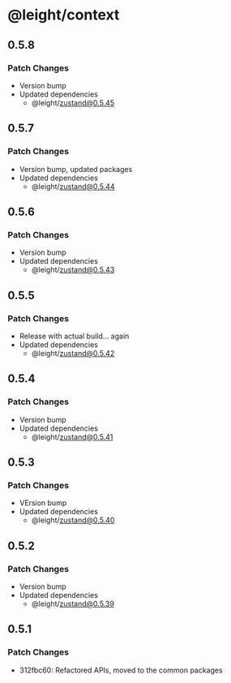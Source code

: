 # @leight/context

## 0.5.8

### Patch Changes

- Version bump
- Updated dependencies
    - @leight/zustand@0.5.45

## 0.5.7

### Patch Changes

- Version bump, updated packages
- Updated dependencies
    - @leight/zustand@0.5.44

## 0.5.6

### Patch Changes

- Version bump
- Updated dependencies
    - @leight/zustand@0.5.43

## 0.5.5

### Patch Changes

- Release with actual build... again
- Updated dependencies
    - @leight/zustand@0.5.42

## 0.5.4

### Patch Changes

- Version bump
- Updated dependencies
    - @leight/zustand@0.5.41

## 0.5.3

### Patch Changes

- VErsion bump
- Updated dependencies
    - @leight/zustand@0.5.40

## 0.5.2

### Patch Changes

- Version bump
- Updated dependencies
    - @leight/zustand@0.5.39

## 0.5.1

### Patch Changes

- 312fbc60: Refactored APIs, moved to the common packages
